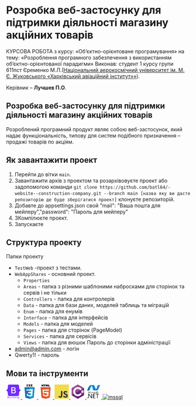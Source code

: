 # Розробка веб-застосунку для підтримки діяльності магазину акційних товарів
КУРСОВА РОБОТА
з курсу: «Об’єктно-орієнтоване програмування»
на тему: «Розроблення програмного забезпечення з використанням об’єктно-орієнтованої парадигми»
Виконав: студент 1 курсу  групи 611пст Єременко М.Л.([Національний аерокосмічний університет ім. М. Є. Жуковського
«Харківський авіаційний інститут»»](https://khai.edu/ua/)).

Керівник  – **Лучшев П.О**.
## Розробка веб-застосунку для підтримки діяльності магазину акційних товарів
Розроблений програмний продукт являє собою веб-застосунок, який надає функціональність, типову для систем подібного призначення – продажі товарів по акціям.
## Як завантажити проект
1. Перейти до вітки `main`.
2. Завантажити архів з проектом та розархівовуєте проект або задопомогою команди `git clone https://github.com/batl64/-website--construction-company.git --branch main [назва яку ви дасте репозиторію де буде зберігатися проект]` клонуєте репозиторій.
3. Добавте до appsettings.json свой   "mail": "Ваша пошта для мейлеру","password": "Пароль для мейлеру"
5. ЗКомпілюєте проект.
6. Запускаєте
## Структура проекту
Папки проекту
* `TestWeb` -проект з тестами.
* `WebAppShares` - основний проект.
   * `Properties` 
   * `Areas` - папка з різними шаблоними набросками для сторінок та сервів і не тільки 
   * `Controllers` - папка для контролерів
   * `Data` - папка для бази даних, моделей таблиць та міграцій
   * `Enum` - папка для енумів
   * `Interface` - папка для інтерфейсів
   * `Models` - папка для моделей
   * `Pages` - папка для сторінок (PageModel)
   * `Services` - папка для сервісів
   * `Views` - папка для вюшок
Пароль до сторінки адміністрації
* admin@admin.com - логін
* Qwerty1! - пароль
## Мови та інструменти
<p align="left">
  <a href="https://getbootstrap.com" target="_blank" rel="noreferrer"> <img src="https://raw.githubusercontent.com/devicons/devicon/master/icons/bootstrap/bootstrap-plain-wordmark.svg" alt="bootstrap" width="40" height="40"/> </a> 
  <a href="https://www.w3schools.com/css/" target="_blank" rel="noreferrer"> <img src="https://raw.githubusercontent.com/devicons/devicon/master/icons/css3/css3-original-wordmark.svg" alt="css3" width="40" height="40"/> </a>
  <a href="https://www.w3.org/html/" target="_blank" rel="noreferrer"> <img src="https://raw.githubusercontent.com/devicons/devicon/master/icons/html5/html5-original-wordmark.svg" alt="html5" width="40" height="40"/> </a> 
  <a href="https://developer.mozilla.org/en-US/docs/Web/JavaScript" target="_blank" rel="noreferrer"> <img src="https://raw.githubusercontent.com/devicons/devicon/master/icons/javascript/javascript-original.svg" alt="javascript" width="40" height="40"/> 
  <a href="https://www.w3schools.com/cs/" target="_blank" rel="noreferrer"> <img src="https://raw.githubusercontent.com/devicons/devicon/master/icons/csharp/csharp-original.svg" alt="csharp" width="40" height="40"/> </a> <a href="https://dotnet.microsoft.com/" target="_blank" rel="noreferrer"> <img src="https://raw.githubusercontent.com/devicons/devicon/master/icons/dot-net/dot-net-original-wordmark.svg" alt="dotnet" width="40" height="40"/> </a> <a href="https://www.microsoft.com/en-us/sql-server" target="_blank" rel="noreferrer"> <img src="https://www.svgrepo.com/show/303229/microsoft-sql-server-logo.svg" alt="mssql" width="40" height="40"/> </a> 
  </a>



